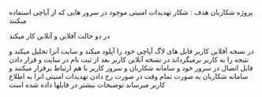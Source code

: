 پروژه شکاربان هدف : شکار تهدیدات امنیتی موجود در سرور هایی که از آپاچی استفاده میکنند

در دو حالت آفلاین و آنلاین کار میکند

در نسخه آفلاین کاربر فایل های لاگ آپاچی خود را آپلود میکند و سایت آنرا تحلیل میکند و نتیجه را به کاربر برمیگرداند در نسخه آنلاین کاربر بعد از ثبت نام در سایت و قرار دادن فایل اتصال در سرور خود و سامانه شکاربان و سرور کاربر با هم ارتباط برقرار میکنند و سامانه شکاربان به صورت تمام وقت در صورت رخ دادن تهدیدات امنیتی انرا به اطلاع کاربر میرساند توضیحات بیشتر در فایلها داده شده است
